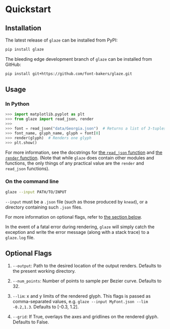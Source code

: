 # Quickstart

## Installation

The latest release of `glaze` can be installed from PyPI:

```bash
pip install glaze
```

The bleeding edge development branch of `glaze` can be installed from GitHub:

```bash
pip install git+https://github.com/font-bakers/glaze.git
```

## Usage

### In Python

```python
>>> import matplotlib.pyplot as plt
>>> from glaze import read_json, render
>>>
>>> font = read_json("data/Georgia.json")  # Returns a list of 3-tuples
>>> font_name, glyph_name, glyph = font[0]
>>> render(glyph)  # Renders one glyph
>>> plt.show()
```

For more information, see the docstrings for [the `read_json`
function](https://github.com/font-bakers/glaze/blob/master/glaze/utils.py) and
[the `render`
function](https://github.com/font-bakers/glaze/blob/master/glaze/render.py).
(Note that while `glaze` does contain other modules and functions, the only
things of any practical value are the `render` and `read_json` functions).

### On the command line

```bash
glaze --input PATH/TO/INPUT
```

`--input` must be a `.json` file (such as those produced by `knead`), or a
directory containing such `.json` files.

For more information on optional flags, refer to [the section
below](#optional-flags).

In the event of a fatal error during rendering, `glaze` will simply catch the
exception and write the error message (along with a stack trace) to a
`glaze.log` file.

## Optional Flags

1. `--output`: Path to the desired location of the output renders. Defaults to
   the present working directory.

2. `--num_points`: Number of points to sample per Bezier curve. Defaults to 32.

3. `--lim`: x and y limits of the rendered glyph. This flags is passed as
   comma-separated values, e.g. `glaze --input MyFont.json --lim -0.2,1.3`.
   Defaults to [-0.3, 1.2].

4. `--grid`: If True, overlays the axes and gridlines on the rendered glyph.
   Defaults to False.
